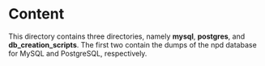 Content 
==========

This directory contains three directories, namely **mysql**, **postgres**, and **db_creation_scripts**. The first two contain the dumps of the npd database for MySQL and PostgreSQL, respectively. 